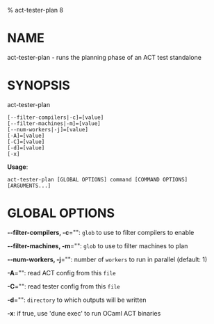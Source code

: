 % act-tester-plan 8

# NAME

act-tester-plan - runs the planning phase of an ACT test standalone

# SYNOPSIS

act-tester-plan

```
[--filter-compilers|-c]=[value]
[--filter-machines|-m]=[value]
[--num-workers|-j]=[value]
[-A]=[value]
[-C]=[value]
[-d]=[value]
[-x]
```

**Usage**:

```
act-tester-plan [GLOBAL OPTIONS] command [COMMAND OPTIONS] [ARGUMENTS...]
```

# GLOBAL OPTIONS

**--filter-compilers, -c**="": `glob` to use to filter compilers to enable

**--filter-machines, -m**="": `glob` to use to filter machines to plan

**--num-workers, -j**="": number of `workers` to run in parallel (default: 1)

**-A**="": read ACT config from this `file`

**-C**="": read tester config from this `file`

**-d**="": `directory` to which outputs will be written

**-x**: if true, use 'dune exec' to run OCaml ACT binaries

